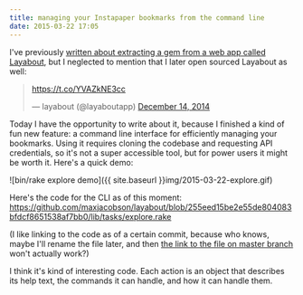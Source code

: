 ```yaml
---
title: managing your Instapaper bookmarks from the command line
date: 2015-03-22 17:05
---
```


I've previously [written about extracting a gem from a web app called
Layabout][film], but I neglected to mention that I later open sourced Layabout
as well:

[film]: http://www.hardscrabble.net/2014/refactoring_old_code/

<blockquote class="twitter-tweet" lang="en"><p><a href="https://t.co/YVAZkNE3cc">https://t.co/YVAZkNE3cc</a></p>&mdash; layabout (@layaboutapp) <a href="https://twitter.com/layaboutapp/status/544164277561856000">December 14, 2014</a></blockquote>

Today I have the opportunity to write about it, because I finished a kind of
fun new feature: a command line interface for efficiently managing your
bookmarks. Using it requires cloning the codebase and requesting API
credentials, so it's not a super accessible tool, but for power users it might
be worth it. Here's a quick demo:

![bin/rake explore demo]({{ site.baseurl }}img/2015-03-22-explore.gif)

Here's the code for the CLI as of this moment: <https://github.com/maxjacobson/layabout/blob/255eed15be2e55de804083bfdcf8651538af7bb0/lib/tasks/explore.rake>

(I like linking to the code as of a certain commit, because who knows, maybe
I'll rename the file later, and then [the link to the file on master
branch][master] won't actually work?)

[master]: https://github.com/maxjacobson/layabout/blob/master/lib/tasks/explore.rake

I think it's kind of interesting code. Each action is an object that describes
its help text, the commands it can handle, and how it can handle them.
